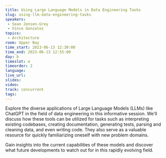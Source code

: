 ```yaml
---
title: Using Large Language Models in Data Engineering Tasks
slug: using-llm-data-engineering-tasks
speakers:
 - Sean Jensen-Grey
 - Vince Gonzalez
topics:
 - Architecture
room: Upper Bay
time_start: 2023-06-13 12:30:00
time_end: 2023-06-13 12:55:00
day: b
timeslot: e
timeorder: 2
language: 
live_url: 
slides: 
video: 
track: concurrent
tags:
---
```


Explore the diverse applications of Large Language Models (LLMs) like ChatGPT in the field of data engineering in this informative session. We'll discuss how these tools can be utilized for tasks such as interpreting existing codebases, creating documentation, generating tests, parsing and cleaning data, and even writing code. They also serve as a valuable resource for quickly familiarizing oneself with new problem domains.

Gain insights into the current capabilities of these models and discover what future developments to watch out for in this rapidly evolving field. 
 